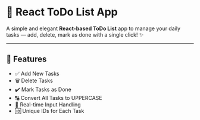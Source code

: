 # 📝 React ToDo List App

A simple and elegant **React-based ToDo List** app to manage your daily tasks — add, delete, mark as done with a single click! ✨

---

## 🚀 Features

- ✅ Add New Tasks
- 🗑️ Delete Tasks
- ✔️ Mark Tasks as Done
- 🔠 Convert All Tasks to UPPERCASE
- 🧠 Real-time Input Handling
- 🆔 Unique IDs for Each Task
